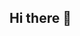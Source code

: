 ## Hi there 👋

<!--
**Jiazhen-Tang/Jiazhen-Tang** is a ✨ _special_ ✨ repository because its `README.md` (this file) appears on your GitHub profile.

Here are some ideas to get you started:

- 🔭 I’m currently working on JASP

- 🌱 I’m currently learning Russian and Dutch, also a minor on Machine Learning

- 👯 I’m looking to collaborate on ...

- 🤔 I’m looking for help with ...
- 💬 Ask me about ...

- 📫 How to reach me: ...
- 😄 Pronouns: ...
- ⚡ Fun fact: ...
-->
